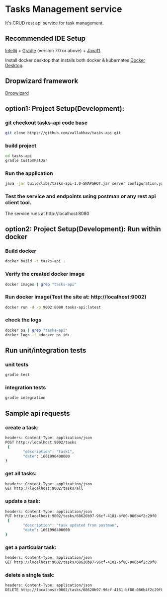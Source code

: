 # Tasks Management service

It's CRUD rest api service for task management.

## Recommended IDE Setup

[Intellij](https://www.jetbrains.com/idea/) + [Gradle](https://gradle.org/) (version 7.0 or above) + [Java11](https://www.oracle.com/in/java/technologies/javase/jdk11-archive-downloads.html).

Install docker desktop that installs both docker & kubernates [Docker Desktop](https://www.docker.com/products/docker-desktop/).

## Dropwizard framework

[Dropwizard](https://www.dropwizard.io/en/latest/getting-started.html)

## option1: Project Setup(Development):

### git checkout tasks-api code base

```sh
git clone https://github.com/vallabhav/tasks-api.git
```

### build project

```sh
cd tasks-api
gradle CustomFatJar
```

### Run the application

```sh
java -jar build/libs/tasks-api-1.0-SNAPSHOT.jar server configuration.yaml
```

### Test the service and endpoints using postman or any rest api client tool.

The service runs at http://localhost:8080

## option2: Project Setup(Development): Run within docker

### Build docker

```sh
docker build -t tasks-api .
```

### Verify the created docker image

```sh
docker images | grep "tasks-api"
```

### Run docker image(Test the site at: http://localhost:9002)

```sh
docker run -d -p 9002:8080 tasks-api:latest 
```

### check the logs
```sh
docker ps | grep "tasks-api"
docker logs -f <docker ps id>
```
## Run unit/integration tests

### unit tests

```sh
gradle test 
```
### integration tests

```sh
gradle integration 
```
## Sample api requests
### create a task:
```sh
headers: Content-Type: application/json
POST http://localhost:9002/tasks
 {
        "description": "task1",
        "date": 1661990400000
}
```
### get all tasks:
```sh
headers: Content-Type: application/json
GET http://localhost:9002/tasks/all
```
### update a task:
```sh
headers: Content-Type: application/json
PUT http://localhost:9002/tasks/68620b97-96cf-4181-bf80-086b4f2c29f0
 {
        "description": "task updated from postman",
        "date": 1661990400000
}
```
### get a particular task:
```sh
headers: Content-Type: application/json
GET http://localhost:9002/tasks/68620b97-96cf-4181-bf80-086b4f2c29f0
```

### delete a single task:
```sh
headers: Content-Type: application/json
DELETE http://localhost:9002/tasks/68620b97-96cf-4181-bf80-086b4f2c29f0
```






